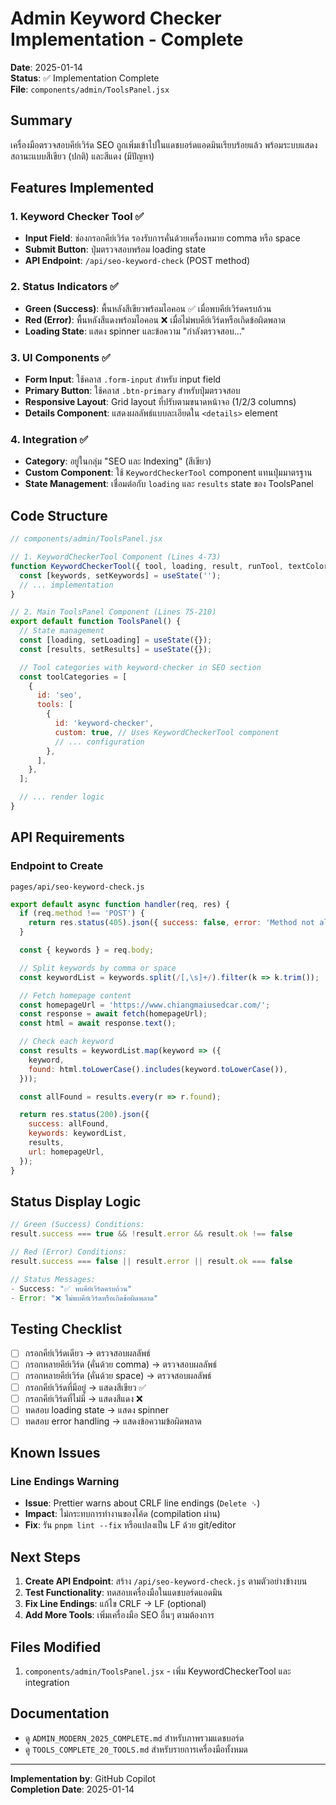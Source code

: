 # Admin Keyword Checker Implementation - Complete

**Date**: 2025-01-14  
**Status**: ✅ Implementation Complete  
**File**: `components/admin/ToolsPanel.jsx`

## Summary

เครื่องมือตรวจสอบคีย์เวิร์ด SEO ถูกเพิ่มเข้าไปในแดชบอร์ดแอดมินเรียบร้อยแล้ว พร้อมระบบแสดงสถานะแบบสีเขียว (ปกติ) และสีแดง
(มีปัญหา)

## Features Implemented

### 1. Keyword Checker Tool ✅

- **Input Field**: ช่องกรอกคีย์เวิร์ด รองรับการคั่นด้วยเครื่องหมาย comma หรือ space
- **Submit Button**: ปุ่มตรวจสอบพร้อม loading state
- **API Endpoint**: `/api/seo-keyword-check` (POST method)

### 2. Status Indicators ✅

- **Green (Success)**: พื้นหลังสีเขียวพร้อมไอคอน ✅ เมื่อพบคีย์เวิร์ดครบถ้วน
- **Red (Error)**: พื้นหลังสีแดงพร้อมไอคอน ❌ เมื่อไม่พบคีย์เวิร์ดหรือเกิดข้อผิดพลาด
- **Loading State**: แสดง spinner และข้อความ "กำลังตรวจสอบ..."

### 3. UI Components ✅

- **Form Input**: ใช้คลาส `.form-input` สำหรับ input field
- **Primary Button**: ใช้คลาส `.btn-primary` สำหรับปุ่มตรวจสอบ
- **Responsive Layout**: Grid layout ที่ปรับตามขนาดหน้าจอ (1/2/3 columns)
- **Details Component**: แสดงผลลัพธ์แบบละเอียดใน `<details>` element

### 4. Integration ✅

- **Category**: อยู่ในกลุ่ม "SEO และ Indexing" (สีเขียว)
- **Custom Component**: ใช้ `KeywordCheckerTool` component แทนปุ่มมาตรฐาน
- **State Management**: เชื่อมต่อกับ `loading` และ `results` state ของ ToolsPanel

## Code Structure

```jsx
// components/admin/ToolsPanel.jsx

// 1. KeywordCheckerTool Component (Lines 4-73)
function KeywordCheckerTool({ tool, loading, result, runTool, textColor }) {
  const [keywords, setKeywords] = useState('');
  // ... implementation
}

// 2. Main ToolsPanel Component (Lines 75-210)
export default function ToolsPanel() {
  // State management
  const [loading, setLoading] = useState({});
  const [results, setResults] = useState({});

  // Tool categories with keyword-checker in SEO section
  const toolCategories = [
    {
      id: 'seo',
      tools: [
        {
          id: 'keyword-checker',
          custom: true, // Uses KeywordCheckerTool component
          // ... configuration
        },
      ],
    },
  ];

  // ... render logic
}
```

## API Requirements

### Endpoint to Create

`pages/api/seo-keyword-check.js`

```javascript
export default async function handler(req, res) {
  if (req.method !== 'POST') {
    return res.status(405).json({ success: false, error: 'Method not allowed' });
  }

  const { keywords } = req.body;

  // Split keywords by comma or space
  const keywordList = keywords.split(/[,\s]+/).filter(k => k.trim());

  // Fetch homepage content
  const homepageUrl = 'https://www.chiangmaiusedcar.com/';
  const response = await fetch(homepageUrl);
  const html = await response.text();

  // Check each keyword
  const results = keywordList.map(keyword => ({
    keyword,
    found: html.toLowerCase().includes(keyword.toLowerCase()),
  }));

  const allFound = results.every(r => r.found);

  return res.status(200).json({
    success: allFound,
    keywords: keywordList,
    results,
    url: homepageUrl,
  });
}
```

## Status Display Logic

```javascript
// Green (Success) Conditions:
result.success === true && !result.error && result.ok !== false

// Red (Error) Conditions:
result.success === false || result.error || result.ok === false

// Status Messages:
- Success: "✅ พบคีย์เวิร์ดครบถ้วน"
- Error: "❌ ไม่พบคีย์เวิร์ดหรือเกิดข้อผิดพลาด"
```

## Testing Checklist

- [ ] กรอกคีย์เวิร์ดเดียว → ตรวจสอบผลลัพธ์
- [ ] กรอกหลายคีย์เวิร์ด (คั่นด้วย comma) → ตรวจสอบผลลัพธ์
- [ ] กรอกหลายคีย์เวิร์ด (คั่นด้วย space) → ตรวจสอบผลลัพธ์
- [ ] กรอกคีย์เวิร์ดที่มีอยู่ → แสดงสีเขียว ✅
- [ ] กรอกคีย์เวิร์ดที่ไม่มี → แสดงสีแดง ❌
- [ ] ทดสอบ loading state → แสดง spinner
- [ ] ทดสอบ error handling → แสดงข้อความข้อผิดพลาด

## Known Issues

### Line Endings Warning

- **Issue**: Prettier warns about CRLF line endings (`Delete ␍`)
- **Impact**: ไม่กระทบการทำงานของโค้ด (compilation ผ่าน)
- **Fix**: รัน `pnpm lint --fix` หรือแปลงเป็น LF ด้วย git/editor

## Next Steps

1. **Create API Endpoint**: สร้าง `/api/seo-keyword-check.js` ตามตัวอย่างข้างบน
2. **Test Functionality**: ทดสอบเครื่องมือในแดชบอร์ดแอดมิน
3. **Fix Line Endings**: แก้ไข CRLF → LF (optional)
4. **Add More Tools**: เพิ่มเครื่องมือ SEO อื่นๆ ตามต้องการ

## Files Modified

1. `components/admin/ToolsPanel.jsx` - เพิ่ม KeywordCheckerTool และ integration

## Documentation

- ดู `ADMIN_MODERN_2025_COMPLETE.md` สำหรับภาพรวมแดชบอร์ด
- ดู `TOOLS_COMPLETE_20_TOOLS.md` สำหรับรายการเครื่องมือทั้งหมด

---

**Implementation by**: GitHub Copilot  
**Completion Date**: 2025-01-14
